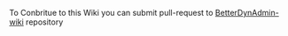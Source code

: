 To Conbritue to this Wiki you can submit pull-request to [BetterDynAdmin-wiki](https://github.com/jc7447/BetterDynAdmin-wiki) repository